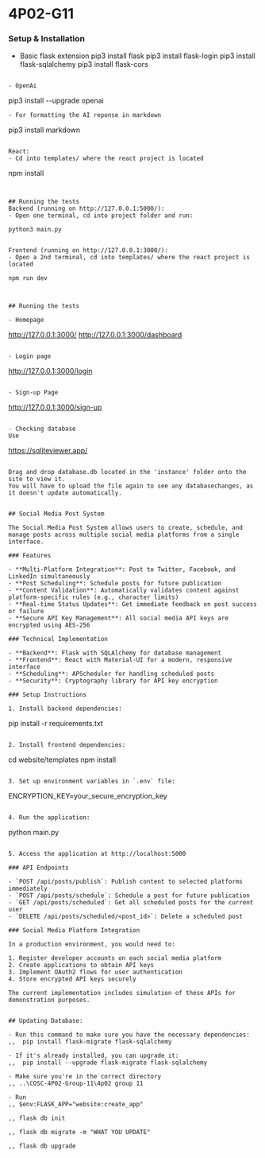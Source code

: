 # 4P02-G11

### Setup & Installation
- Basic flask extension
  pip3 install flask
  pip3 install flask-login
  pip3 install flask-sqlalchemy
  pip3 install flask-cors
```

- OpenAi
```
  pip3 install --upgrade openai
```
- For formatting the AI reponse in markdown
```
  pip3 install markdown
```

React:
- Cd into templates/ where the react project is located
```
  npm install
```


## Running the tests
Backend (running on http://127.0.0.1:5000/):
- Open one terminal, cd into project folder and run:
```
    python3 main.py
```

Frontend (running on http://127.0.0.1:3000/):
- Open a 2nd terminal, cd into templates/ where the react project is located
```
    npm run dev
```


## Running the tests

- Homepage

```
  http://127.0.0.1:3000/
  http://127.0.0.1:3000/dashboard
```

- Login page

```
  http://127.0.0.1:3000/login
```

- Sign-up Page

```
  http://127.0.0.1:3000/sign-up
```

- Checking database
Use 

```
  https://sqliteviewer.app/
```

Drag and drop database.db located in the 'instance' folder onto the site to view it.
You will have to upload the file again to see any databasechanges, as 
it doesn't update automatically.


## Social Media Post System

The Social Media Post System allows users to create, schedule, and manage posts across multiple social media platforms from a single interface.

### Features

- **Multi-Platform Integration**: Post to Twitter, Facebook, and LinkedIn simultaneously
- **Post Scheduling**: Schedule posts for future publication
- **Content Validation**: Automatically validates content against platform-specific rules (e.g., character limits)
- **Real-time Status Updates**: Get immediate feedback on post success or failure
- **Secure API Key Management**: All social media API keys are encrypted using AES-256

### Technical Implementation

- **Backend**: Flask with SQLAlchemy for database management
- **Frontend**: React with Material-UI for a modern, responsive interface
- **Scheduling**: APScheduler for handling scheduled posts
- **Security**: Cryptography library for API key encryption

### Setup Instructions

1. Install backend dependencies:
   ```
   pip install -r requirements.txt
   ```

2. Install frontend dependencies:
   ```
   cd website/templates
   npm install
   ```

3. Set up environment variables in `.env` file:
   ```
   ENCRYPTION_KEY=your_secure_encryption_key
   ```

4. Run the application:
   ```
   python main.py
   ```

5. Access the application at http://localhost:5000

### API Endpoints

- `POST /api/posts/publish`: Publish content to selected platforms immediately
- `POST /api/posts/schedule`: Schedule a post for future publication
- `GET /api/posts/scheduled`: Get all scheduled posts for the current user
- `DELETE /api/posts/scheduled/<post_id>`: Delete a scheduled post

### Social Media Platform Integration

In a production environment, you would need to:

1. Register developer accounts on each social media platform
2. Create applications to obtain API keys
3. Implement OAuth2 flows for user authentication
4. Store encrypted API keys securely

The current implementation includes simulation of these APIs for demonstration purposes.


## Updating Database:

- Run this command to make sure you have the necessary dependencies:
,,  pip install flask-migrate flask-sqlalchemy

- If it's already installed, you can upgrade it:
,,  pip install --upgrade flask-migrate flask-sqlalchemy

- Make sure you're in the correct directory
,, ..\COSC-4P02-Group-11\4p02 group 11

- Run
,, $env:FLASK_APP="website:create_app"

,, flask db init

,, flask db migrate -m "WHAT YOU UPDATE"

,, flask db upgrade



